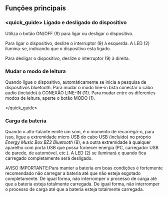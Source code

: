 ## Funções principais

### <quick_guide> Ligado e desligado do dispositivo

Utiliza o botão ON/OFF (9) para ligar ou desligar o dispositivo.

Para ligar o dispositivo, deslize o interruptor (9) à esquerda.  A LED (2) ilumina-se, indicando que o dispositivo esta ligado.

Para desligar o dispositivo, deslize o interruptor (9) à direita.


### Mudar o modo de leitura

Quando ligue o dispositivo, automáticamente se inicia a pesquisa de dispositivos bluetooth. Para mudar o modo line-in bsta conectar o cabo audio (incluido) à CONEXÃO LINE-IN (11). Para mudar entre os diferentes modos de leitura, aperte o botão MODO (1).

</quick_guide>

### Carga da bateria

Quando o alto-falante emite um som, é o momento de recarregá-o, para isso, ligue a extremidade micro USB do cabo USB (incluido) no próprio *Energy Music Box BZ2 Bluetooth* (8), e a outra extremidade à qualquer aparelho com porta USB que possa fornecer energia (PC, carregador USB de parede, de automóvel, etc.). A LED (2) se iluminará e quando fica carregado completamente será desligado.

AVISO IMPORTANTE:Para manter a bateria em boas condições é fortemente recomendado não carregar a bateria até que não esteja esgotado completamente. De igual forma, não interromper o processo de carga até que a bateria esteja totalmente carregada. De igual forma, não interromper o processo de carga até que a bateria esteja totalmente carregada.
